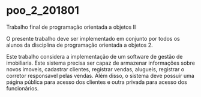 # poo_2_201801
Trabalho final de programação orientada a objetos II

O presente trabalho deve ser implementado em conjunto por todos os alunos da disciplina de programação orientada a objetos 2.

Este trabalho considera a implementação de um software de gestão de imobiliaria. Este sistema precisa ser capaz de armazenar informações sobre novos imoveis, cadastrar clientes, registrar vendas, alugueis, registrar o corretor responsavel pelas vendas. Além disso, o sistema deve possuir uma página pública para acesso dos clientes e outra privada para acesso dos funcionários.

